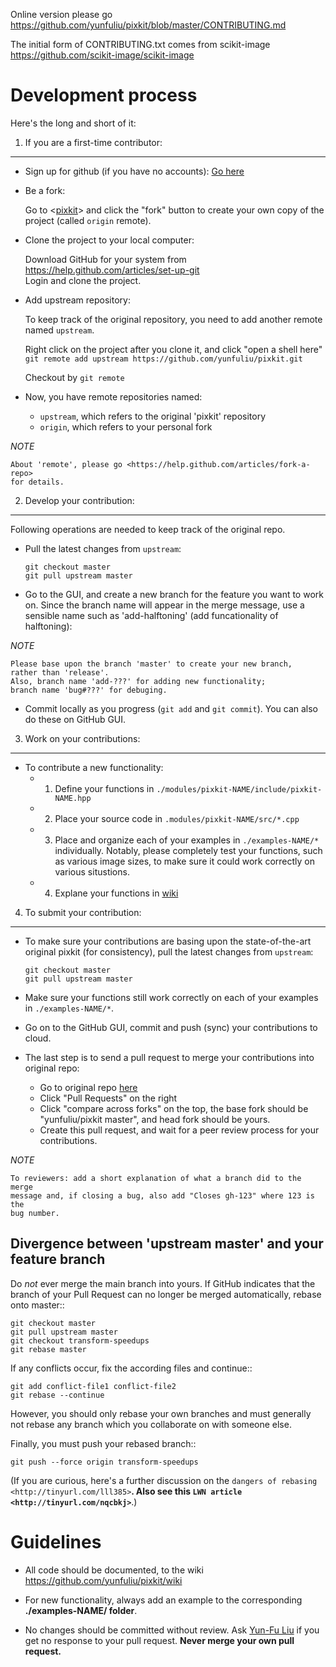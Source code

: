 Online version please go<br>
<https://github.com/yunfuliu/pixkit/blob/master/CONTRIBUTING.md>

The initial form of CONTRIBUTING.txt comes from scikit-image <br>
<https://github.com/scikit-image/scikit-image>

Development process
===================

Here's the long and short of it:

1. If you are a first-time contributor:
---------------------------------------

   * Sign up for github (if you have no accounts): [Go here](https://github.com/)

   * Be a fork:
   
       Go to <[pixkit](https://github.com/yunfuliu/pixkit)>
       and click the "fork" button to create your own copy of the project
       (called ``origin`` remote).

   * Clone the project to your local computer:

       Download GitHub for your system from 
       <https://help.github.com/articles/set-up-git><br>
       Login and clone the project.

   * Add upstream repository:

       To keep track of the original repository, you need to add 
       another remote named ``upstream``.<br>
       
       Right click on the project after you clone it, and click "open a shell here"
       ``git remote add upstream https://github.com/yunfuliu/pixkit.git``

       Checkout by ``git remote``

   * Now, you have remote repositories named:

       - ``upstream``, which refers to the original 'pixkit' repository
       - ``origin``, which refers to your personal fork <br>

*NOTE* 

    About 'remote', please go <https://help.github.com/articles/fork-a-repo>
    for details.

2. Develop your contribution:
-----------------------------
Following operations are needed to keep track of the original repo.

   * Pull the latest changes from ``upstream``:

       ``git checkout master``<br>
       ``git pull upstream master``

   * Go to the GUI, and create a new branch for the feature you want 
     to work on. Since the branch name will appear in the merge message, 
     use a sensible name such as 'add-halftoning' (add funcationality of 
     halftoning):

*NOTE* 

    Please base upon the branch 'master' to create your new branch,
    rather than 'release'.
    Also, branch name 'add-???' for adding new functionality;
    branch name 'bug#???' for debuging. 

   * Commit locally as you progress (``git add`` and ``git commit``). You can also do these on GitHub GUI.

3. Work on your contributions:
-----------------------------

   * To contribute a new functionality:<br>
     - 1) Define your functions in `./modules/pixkit-NAME/include/pixkit-NAME.hpp`<br>
     - 2) Place your source code in `.modules/pixkit-NAME/src/*.cpp`<br>
     - 3) Place and organize each of your examples in `./examples-NAME/*` individually.
        Notably, please completely test your functions, such as various image sizes, 
        to make sure it could work correctly on various situstions.<br>
     - 4) Explane your functions in [wiki](https://github.com/yunfuliu/pixkit/wiki)

4. To submit your contribution:
-------------------------------

   * To make sure your contributions are basing upon the state-of-the-art original 
     pixkit (for consistency), pull the latest changes from ``upstream``:

       ``git checkout master``<br>
       ``git pull upstream master``

   * Make sure your functions still work correctly on each of your examples in 
     `./examples-NAME/*`. 

   * Go on to the GitHub GUI, commit and push (sync) your contributions to cloud. 

   * The last step is to send a pull request to merge your contributions into original repo:
     - Go to original repo [here](https://github.com/yunfuliu/pixkit) 
     - Click "Pull Requests" on the right
     - Click "compare across forks" on the top, 
       the base fork should be "yunfuliu/pixkit master", and head fork should be yours.
     - Create this pull request, and wait for a peer review process for your contributions.  

*NOTE*

    To reviewers: add a short explanation of what a branch did to the merge
    message and, if closing a bug, also add "Closes gh-123" where 123 is the
    bug number.

Divergence between 'upstream master' and your feature branch
--------------------------------------------------------------

Do *not* ever merge the main branch into yours. If GitHub indicates that the
branch of your Pull Request can no longer be merged automatically, rebase
onto master::

   ``git checkout master``<br>
   ``git pull upstream master``<br>
   ``git checkout transform-speedups``<br>
   ``git rebase master``

If any conflicts occur, fix the according files and continue::

   ``git add conflict-file1 conflict-file2``<br>
   ``git rebase --continue``

However, you should only rebase your own branches and must generally not
rebase any branch which you collaborate on with someone else.

Finally, you must push your rebased branch::

   ``git push --force origin transform-speedups``

(If you are curious, here's a further discussion on the
`dangers of rebasing <http://tinyurl.com/lll385>`__.
Also see this `LWN article <http://tinyurl.com/nqcbkj>`__.)


Guidelines
==========

* All code should be documented, to the wiki<br>
  <https://github.com/yunfuliu/pixkit/wiki>

* For new functionality, always add an example to the corresponding 
  <b>./examples-NAME/ folder</b>.

* No changes should be committed without review. Ask 
  [Yun-Fu Liu](yunfuliu@gmail.com) if you get no response to your pull request.
**Never merge your own pull request.**

